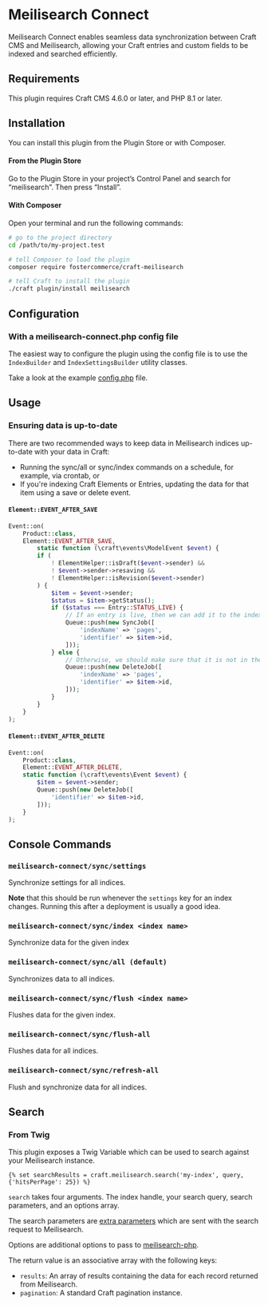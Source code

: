 # Meilisearch Connect

Meilisearch Connect enables seamless data synchronization between Craft CMS and Meilisearch, allowing your Craft entries
and custom fields to be indexed and searched efficiently.

## Requirements

This plugin requires Craft CMS 4.6.0 or later, and PHP 8.1 or later.

## Installation

You can install this plugin from the Plugin Store or with Composer.

#### From the Plugin Store

Go to the Plugin Store in your project’s Control Panel and search for “meilisearch”. Then press “Install”.

#### With Composer

Open your terminal and run the following commands:

```bash
# go to the project directory
cd /path/to/my-project.test

# tell Composer to load the plugin
composer require fostercommerce/craft-meilisearch

# tell Craft to install the plugin
./craft plugin/install meilisearch
```

## Configuration

### With a meilisearch-connect.php config file

The easiest way to configure the plugin using the config file is to use the `IndexBuilder` and `IndexSettingsBuilder`
utility classes.

Take a look at the example [config.php](src/config.php) file.

## Usage

### Ensuring data is up-to-date

There are two recommended ways to keep data in Meilisearch indices up-to-date with your data in Craft:

- Running the sync/all or sync/index commands on a schedule, for example, via crontab, or
- If you're indexing Craft Elements or Entries, updating the data for that item using a save or delete event.

#### `Element::EVENT_AFTER_SAVE`

```php
Event::on(
	Product::class,
	Element::EVENT_AFTER_SAVE,
		static function (\craft\events\ModelEvent $event) {
		if (
			! ElementHelper::isDraft($event->sender) &&
			! $event->sender->resaving &&
			! ElementHelper::isRevision($event->sender)
		) {
			$item = $event->sender;
			$status = $item->getStatus();
			if ($status === Entry::STATUS_LIVE) {
				// If an entry is live, then we can add it to the index
				Queue::push(new SyncJob([
					'indexName' => 'pages',
					'identifier' => $item->id,
				]));
			} else {
				// Otherwise, we should make sure that it is not in the index
				Queue::push(new DeleteJob([
					'indexName' => 'pages',
					'identifier' => $item->id,
				]));
			}
		}
	}
);
```

#### `Element::EVENT_AFTER_DELETE`

```php
Event::on(
	Product::class,
	Element::EVENT_AFTER_DELETE,
	static function (\craft\events\Event $event) {
		$item = $event->sender;
		Queue::push(new DeleteJob([
			'identifier' => $item->id,
		]));
	}
);
```

## Console Commands

### `meilisearch-connect/sync/settings`

Synchronize settings for all indices.

**Note** that this should be run whenever the `settings` key for an index changes. Running this after a deployment is
usually a good idea.

### `meilisearch-connect/sync/index <index name>`

Synchronize data for the given index

### `meilisearch-connect/sync/all (default)`

Synchronizes data to all indices.

### `meilisearch-connect/sync/flush <index name>`

Flushes data for the given index.

### `meilisearch-connect/sync/flush-all`

Flushes data for all indices.

### `meilisearch-connect/sync/refresh-all`

Flush and synchronize data for all indices.

## Search

### From Twig

This plugin exposes a Twig Variable which can be used to search against your Meilisearch instance.

```twig
{% set searchResults = craft.meilisearch.search('my-index', query, {'hitsPerPage': 25}) %}
```

`search` takes four arguments. The index handle, your search query, search parameters, and an options array.

The search parameters are [extra parameters](https://www.meilisearch.com/docs/reference/api/search#body) which are sent with the search request to Meilisearch. 

Options are additional options to pass to [meilisearch-php](https://github.com/meilisearch/meilisearch-php).

The return value is an associative array with the following keys:
- `results`: An array of results containing the data for each record returned from Meilisearch.
- `pagination`: A standard Craft pagination instance.

